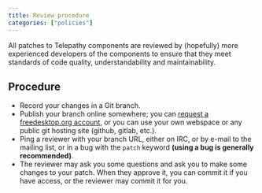 ```yaml
---
title: Review procedure
categories: ["policies"]
---
```


All patches to Telepathy components are reviewed by (hopefully) more experienced developers of the components to ensure that they meet standards of code quality, understandability and maintainability.

## Procedure

* Record your changes in a Git branch.
* Publish your branch online somewhere; you can [request a freedesktop.org account](https://www.freedesktop.org/wiki/AccountRequests), or you can use your own webspace or any public git hosting site (github, gitlab, etc.).
* Ping a reviewer with your branch URL, either on IRC, or by e-mail to the mailing list, or in a bug with the `patch` keyword **(using a bug is generally recommended)**.
* The reviewer may ask you some questions and ask you to make some changes to your patch. When they approve it, you can commit it if you have access, or the reviewer may commit it for you.

